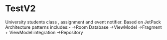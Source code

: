 # TestV2
University students class , assignment and event notifier.
Based on JetPack Architecture patterns includes:-
      ->Room Database 
      ->ViewModel
      ->Fragment + ViewModel integration
      ->Repository
